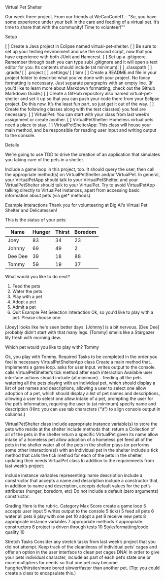 Virtual Pet Shelter

Our week three project.  From our friends at WeCanCodeIT - "So, you have some experience under your belt in the care and feeding of a virtual pet. It’s time to share that with the community! Time to volunteer!""


Setup

[ ] Create a Java project in Eclipse named virtual-pet-shelter.
[ ] Be sure to set up your testing environment and use the second script, now that you have experience with both JUnit and Hamcrest.
[ ] Set up a .gitignore. Remember through bash you can type subl .gitignore and it will open a text editor for you. Its contents should include (at minimum):
	[ ]   .classpath
	[ ]   .gradle/
	[ ]   .project
	[ ]   .settings/
	[ ]   bin/
[ ] Create a README.md file in your project folder to describe what you’ve done with your project. No fancy formatting is necessary. Just separate paragraphs with an empty line. (If you’d like to learn more about Markdown formatting, check out the Github Markdown Guide.)
[ ] Create a GitHub repository also named virtual-pet-shelter and set it up so that you can push your code there from your Eclipse project. Do this now. It’s the least fun part, so just get it out of the way.
[ ] Create the following classes along with the test class(es) you feel are necessary:
	[ ] VirtualPet: You can start with your class from last week’s assignment or create another.
	[ ] VirtualPetShelter: Homeless virtual pets need a place to stay.
	[ ] VirtualPetShelterApp: This class will house your main method, and be responsible for reading user input and writing output to the console.


Details

We’re going to use TDD to drive the creation of an application that simulates you taking care of the pets in a shelter.

Include a game loop in this project, too. It should query the user, then call the appropriate method(s) on VirtualPetShelter and/or VirtualPet. In general, your VirtualPetApp should talk to your VirtualPetShelter, and your VirtualPetShelter should talk to your VirtualPet. Try to avoid VirtualPetApp talking directly to VirtualPet instances, apart from accessing basic information about pets (via get* methods).

Example Interactions
Thank you for volunteering at Big Al's Virtual Pet Shelter and Delicatessen!

This is the status of your pets:

Name	|Hunger	|Thirst	|Boredom
--------|-------|-------|-------
Joey	|83     |34     |23
Johnny	|69     |49     |2
Dee Dee	|39     |18     |88
Tommy	|59     |19     |37

What would you like to do next?

1. Feed the pets
2. Water the pets
3. Play with a pet
4. Adopt a pet
5. Admit a pet
6. Quit
Example Pet Selection Interaction
Ok, so you'd like to play with a pet. Please choose one:

[Joey] looks like he's seen better days.
[Johnny] is a bit nervous.
[Dee Dee] probably didn't start with that many legs.
[Tommy] smells like a Stargazer lily fresh with morning dew.

Which pet would you like to play with?
Tommy

Ok, you play with Tommy.
Required Tasks to be completed in the order you feel is necessary
VirtualPetShelterApp class
Create a main method that…
implements a game loop.
asks for user input.
writes output to the console.
calls VirtualPetShelter’s tick method after each interaction
Available user interface actions should include (at minimum)…
feeding all the pets
watering all the pets
playing with an individual pet, which should display a list of pet names and descriptions, allowing a user to select one
allow adoption of a pet, which should display a list of pet names and descriptions, allowing a user to select one
allow intake of a pet, prompting the user for the pet’s information, requiring the user to (at minimum) specify name and description
(Hint: you can use tab characters (“\t”) to align console output in columns.)

VirtualPetShelter class
include appropriate instance variable(s) to store the pets who reside at the shelter
include methods that:
return a Collection of all of the pets in the shelter
return a specific VirtualPet given its name
allow intake of a homeless pet
allow adoption of a homeless pet
feed all of the pets in the shelter
water all of the pets in the shelter
plays (or performs some other interaction(s)) with an individual pet in the shelter
include a tick method that calls the tick method for each of the pets in the shelter, updating their needs
VirtualPet class
In addition to the requirements from last week’s project:

include instance variables representing:
name
description
include a constructor that accepts a name and description
include a constructor that, in addition to name and description, accepts default values for the pet’s attributes (hunger, boredom, etc)
Do not include a default (zero arguments) constructor.

Grading
Here is the rubric.
	Category						Max Score
	create a game loop				5
	accepts user input				5
	writes output to the console	5
	tick()							5
	feed all pets					6
	water all pets					6
	play with one pet				10
	adopt a pet						8
	receive new pets				8
	appropriate instance variables	7
	appropriate methods				7
	appropriate constructors		8
	project is driven through tests	10
	Style/formatting/code quality	10

Stretch Tasks
Consider any stretch tasks from last week’s project that you did not attempt.
Keep track of the cleanliness of individual pets’ cages and offer an option in the user interface to clean pet cages
DNA! In order to give your pets individual character, include as part of each pet’s state one or more multipliers for needs so that one pet may become hungrier/thirstier/more bored slower/faster than another pet. (Tip: you could create a class to encapsulate this.)